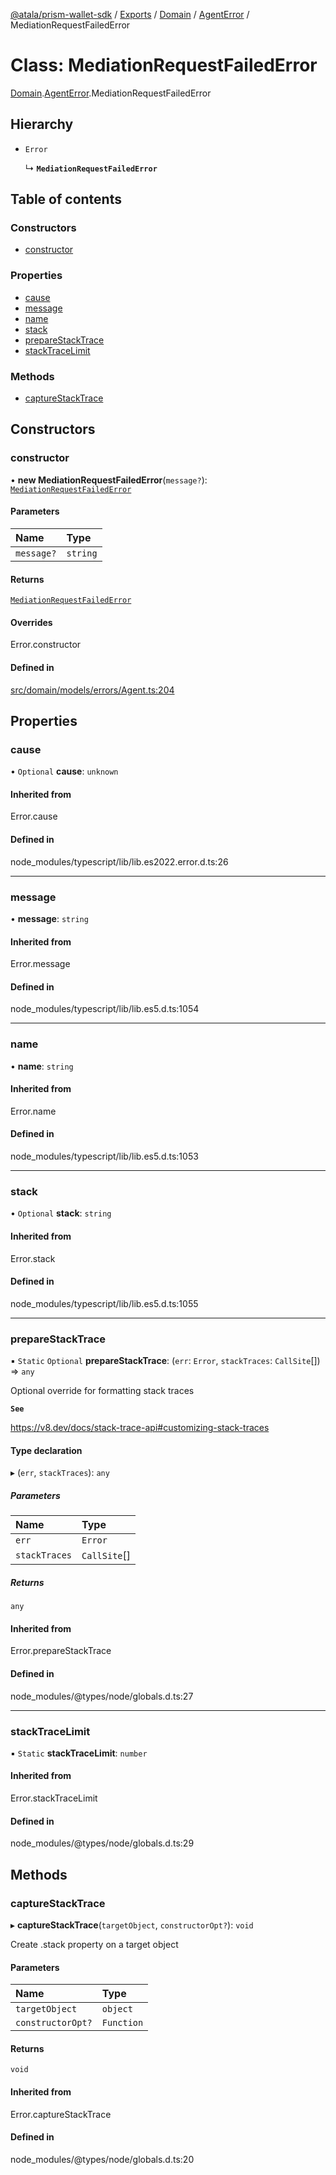 [@atala/prism-wallet-sdk](../README.md) / [Exports](../modules.md) / [Domain](../modules/Domain.md) / [AgentError](../modules/Domain.AgentError.md) / MediationRequestFailedError

# Class: MediationRequestFailedError

[Domain](../modules/Domain.md).[AgentError](../modules/Domain.AgentError.md).MediationRequestFailedError

## Hierarchy

- `Error`

  ↳ **`MediationRequestFailedError`**

## Table of contents

### Constructors

- [constructor](Domain.AgentError.MediationRequestFailedError.md#constructor)

### Properties

- [cause](Domain.AgentError.MediationRequestFailedError.md#cause)
- [message](Domain.AgentError.MediationRequestFailedError.md#message)
- [name](Domain.AgentError.MediationRequestFailedError.md#name)
- [stack](Domain.AgentError.MediationRequestFailedError.md#stack)
- [prepareStackTrace](Domain.AgentError.MediationRequestFailedError.md#preparestacktrace)
- [stackTraceLimit](Domain.AgentError.MediationRequestFailedError.md#stacktracelimit)

### Methods

- [captureStackTrace](Domain.AgentError.MediationRequestFailedError.md#capturestacktrace)

## Constructors

### constructor

• **new MediationRequestFailedError**(`message?`): [`MediationRequestFailedError`](Domain.AgentError.MediationRequestFailedError.md)

#### Parameters

| Name | Type |
| :------ | :------ |
| `message?` | `string` |

#### Returns

[`MediationRequestFailedError`](Domain.AgentError.MediationRequestFailedError.md)

#### Overrides

Error.constructor

#### Defined in

[src/domain/models/errors/Agent.ts:204](https://github.com/hyperledger/identus-edge-agent-sdk-ts/blob/bda7c5f2d075f5f1181d8e566d0db6b907796ca5/src/domain/models/errors/Agent.ts#L204)

## Properties

### cause

• `Optional` **cause**: `unknown`

#### Inherited from

Error.cause

#### Defined in

node_modules/typescript/lib/lib.es2022.error.d.ts:26

___

### message

• **message**: `string`

#### Inherited from

Error.message

#### Defined in

node_modules/typescript/lib/lib.es5.d.ts:1054

___

### name

• **name**: `string`

#### Inherited from

Error.name

#### Defined in

node_modules/typescript/lib/lib.es5.d.ts:1053

___

### stack

• `Optional` **stack**: `string`

#### Inherited from

Error.stack

#### Defined in

node_modules/typescript/lib/lib.es5.d.ts:1055

___

### prepareStackTrace

▪ `Static` `Optional` **prepareStackTrace**: (`err`: `Error`, `stackTraces`: `CallSite`[]) => `any`

Optional override for formatting stack traces

**`See`**

https://v8.dev/docs/stack-trace-api#customizing-stack-traces

#### Type declaration

▸ (`err`, `stackTraces`): `any`

##### Parameters

| Name | Type |
| :------ | :------ |
| `err` | `Error` |
| `stackTraces` | `CallSite`[] |

##### Returns

`any`

#### Inherited from

Error.prepareStackTrace

#### Defined in

node_modules/@types/node/globals.d.ts:27

___

### stackTraceLimit

▪ `Static` **stackTraceLimit**: `number`

#### Inherited from

Error.stackTraceLimit

#### Defined in

node_modules/@types/node/globals.d.ts:29

## Methods

### captureStackTrace

▸ **captureStackTrace**(`targetObject`, `constructorOpt?`): `void`

Create .stack property on a target object

#### Parameters

| Name | Type |
| :------ | :------ |
| `targetObject` | `object` |
| `constructorOpt?` | `Function` |

#### Returns

`void`

#### Inherited from

Error.captureStackTrace

#### Defined in

node_modules/@types/node/globals.d.ts:20
